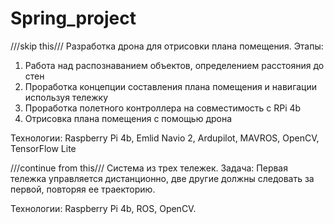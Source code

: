 # Spring_project
///skip this///
Разработка дрона для отрисовки плана помещения.
Этапы:
  1) Работа над распознаванием объектов, определением расстояния до стен
  2) Проработка концепции составления плана помещения и навигации используя тележку
  3) Проработка полетного контроллера на совместимость с RPi 4b
  4) Отрисовка плана помещения с помощью дрона
 
 Технологии: Raspberry Pi 4b, Emlid Navio 2, Ardupilot, MAVROS, OpenCV, TensorFlow Lite
 
///continue from this///
Система из трех тележек. Задача: Первая тележка управляется дистанционно, две другие должны следовать за первой, повторяя ее траекторию.

Технологии: Raspberry Pi 4b, ROS, OpenCV.
